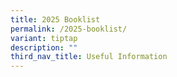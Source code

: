 ```yaml
---
title: 2025 Booklist
permalink: /2025-booklist/
variant: tiptap
description: ""
third_nav_title: Useful Information
---
```

<p></p>